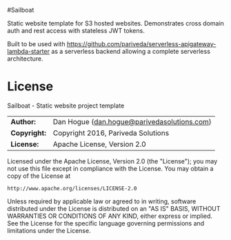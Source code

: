 #Sailboat

Static website template for S3 hosted websites. Demonstrates cross domain auth and rest access with stateless JWT tokens.

Built to be used with https://github.com/pariveda/serverless-apigateway-lambda-starter as a serverless backend allowing 
a complete serverless architecture. 

# License

Sailboat - Static website project template

|                      |                                          |   
|:---------------------|:-----------------------------------------|
| **Author:**          | Dan Hogue (<dan.hogue@parivedasolutions.com>)
| **Copyright:**       | Copyright 2016, Pariveda Solutions
| **License:**         | Apache License, Version 2.0 

Licensed under the Apache License, Version 2.0 (the "License");
you may not use this file except in compliance with the License.
You may obtain a copy of the License at

    http://www.apache.org/licenses/LICENSE-2.0

Unless required by applicable law or agreed to in writing, software
distributed under the License is distributed on an "AS IS" BASIS,
WITHOUT WARRANTIES OR CONDITIONS OF ANY KIND, either express or implied.
See the License for the specific language governing permissions and 
limitations under the License.

